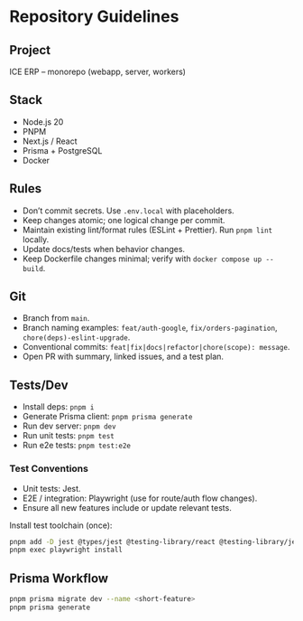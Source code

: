# Repository Guidelines

## Project
ICE ERP – monorepo (webapp, server, workers)

## Stack
- Node.js 20
- PNPM
- Next.js / React
- Prisma + PostgreSQL
- Docker

## Rules
- Don’t commit secrets. Use `.env.local` with placeholders.
- Keep changes atomic; one logical change per commit.
- Maintain existing lint/format rules (ESLint + Prettier). Run `pnpm lint` locally.
- Update docs/tests when behavior changes.
- Keep Dockerfile changes minimal; verify with `docker compose up --build`.

## Git
- Branch from `main`.
- Branch naming examples: `feat/auth-google`, `fix/orders-pagination`, `chore(deps)-eslint-upgrade`.
- Conventional commits: `feat|fix|docs|refactor|chore(scope): message`.
- Open PR with summary, linked issues, and a test plan.

## Tests/Dev
- Install deps: `pnpm i`
- Generate Prisma client: `pnpm prisma generate`
- Run dev server: `pnpm dev`
- Run unit tests: `pnpm test`
- Run e2e tests: `pnpm test:e2e`

### Test Conventions
- Unit tests: Jest.
- E2E / integration: Playwright (use for route/auth flow changes).
- Ensure all new features include or update relevant tests.

Install test toolchain (once):
```sh
pnpm add -D jest @types/jest @testing-library/react @testing-library/jest-dom @playwright/test
pnpm exec playwright install
```

## Prisma Workflow
```sh
pnpm prisma migrate dev --name <short-feature>
pnpm prisma generate
```
